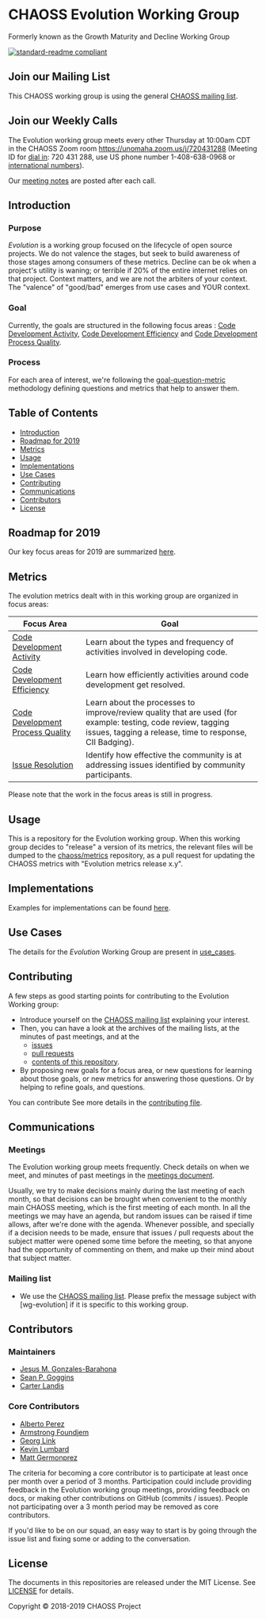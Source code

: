 # CHAOSS Evolution Working Group
Formerly known as the Growth Maturity and Decline Working Group

[![standard-readme compliant](https://img.shields.io/badge/standard--readme-OK-green.svg?style=flat-square)](https://github.com/RichardLitt/standard-readme)

## Join our Mailing List

This CHAOSS working group is using the general [CHAOSS mailing list](https://lists.linuxfoundation.org/mailman/listinfo/chaoss).

## Join our Weekly Calls
The Evolution working group meets every other Thursday at 10:00am CDT in the CHAOSS Zoom room https://unomaha.zoom.us/j/720431288 (Meeting ID for [dial in](https://unomaha.zoom.us/zoomconference?m=DKGo2mmIuOv9xSjphoGZZmYKxr5HFrS9): 720 431 288, use US phone number 1-408-638-0968 or [international numbers](https://unomaha.zoom.us/zoomconference?m=DKGo2mmIuOv9xSjphoGZZmYKxr5HFrS9)).

Our [meeting notes](meeting_notes.md) are posted after each call.

## Introduction

### Purpose

_Evolution_ is a working group focused on the lifecycle of open source projects. We do not valence the stages, but seek to build awareness of those stages among consumers of these metrics. Decline can be ok when a project's utility is waning; or terrible if 20% of the entire internet relies on that project. Context matters, and we are not the arbiters of your context. The "valence" of "good/bad" emerges from use cases and YOUR context.

### Goal
Currently, the goals are structured in the following focus areas : [Code Development Activity](focus_areas/code_development_activity.md), [Code Development Efficiency](focus_areas/code_development_efficiency.md) and [Code Development Process Quality](focus_areas/code_development_process_quality.md).

### Process
For each area of interest, we're following the [goal-question-metric](https://en.wikipedia.org/wiki/GQM) methodology defining questions and metrics that help to answer them.

## Table of Contents

- [Introduction](#introduction)
- [Roadmap for 2019](#roadmap-for-2019)
- [Metrics](#metrics)
- [Usage](#usage)
- [Implementations](#implementations)
- [Use Cases](#use-cases)
- [Contributing](#contributing)
- [Communications](#communications)
- [Contributors](#contributors)
- [License](#license)

<!---## Background

### Problem Statement

To be updated.

### Opportunity

To be updated

### Work To Date

To be updated. --->

## Roadmap for 2019

Our key focus areas for 2019 are summarized [here](ROADMAP.md).

## Metrics

The evolution metrics dealt with in this working group are organized in focus areas:

Focus Area | Goal
--- | ---
[Code Development Activity](./focus_areas/code_development_activity.md) | Learn about the types and frequency of activities involved in developing code.
[Code Development Efficiency](./focus_areas/code_development_efficiency.md) | Learn how efficiently activities around code development get resolved.
[Code Development Process Quality](./focus_areas/code_development_process_quality.md) | Learn about the processes to improve/review quality that are used (for example: testing, code review, tagging issues, tagging a release, time to response, CII Badging).
[Issue Resolution](./focus_areas/issue_resolution.md) | Identify how effective the community is at addressing issues identified by community participants.

Please note that the work in the focus areas is still in progress.

## Usage

This is a repository for the Evolution working group.
When this working group decides to "release" a version of its metrics, the relevant files will be dumped to the [chaoss/metrics](https://github.com/chaoss/metrics) repository, as a pull request for updating the CHAOSS metrics with "Evolution metrics release x.y".

## Implementations

Examples for implementations can be found [here](implementations).

<!---## Software work

To be updated. --->

## Use Cases

The details for the _Evolution_ Working Group are present in [use_cases](use_cases).

<!--## Related Works

To be updated. --->

## Contributing

A few steps as good starting points for contributing to the Evolution Working group:
* Introduce yourself on the [CHAOSS mailing list](https://github.com/chaoss/wg-evolution#mailing-list) explaining your interest.
* Then, you can have a look at the archives of the mailing lists, at the minutes of past meetings, and at the
    * [issues](https://github.com/chaoss/wg-evolution/issues)
    * [pull requests](https://github.com/chaoss/wg-evolution/pulls)
    * [contents of this repository](https://github.com/chaoss/wg-evolution).
* By proposing new goals for a focus area, or new questions for learning about those goals, or new metrics for answering those questions. Or by helping to refine goals, and questions.

You can contribute
See more details in the [contributing file](CONTRIBUTING.md).

## Communications

### Meetings

The Evolution working group meets frequently. Check details on when we meet, and minutes of past meetings
in the [meetings document](meeting_notes.md).

Usually, we try to make decisions mainly during the last meeting of each month,
so that decisions can be brought when convenient to the monthly main CHAOSS meeting,
which is the first meeting of each month. In all the meetings we may have an agenda,
but random issues can be raised if time allows, after we're done with the agenda.
Whenever possible, and specially if a decision needs to be made,
ensure that issues / pull requests about the subject matter were opened some time before the meeting,
so that anyone had the opportunity of commenting on them, and make up their mind about that subject matter.

### Mailing list

* We use the [CHAOSS mailing list](https://chaoss.community/participate/#user-content-join-the-mailing-list).
Please prefix the message subject with \[wg-evolution\] if it is specific to this working group.

## Contributors

### Maintainers

- [Jesus M. Gonzales-Barahona](https://github.com/jgbarah)
- [Sean P. Goggins](https://github.com/sgoggins)
- [Carter Landis](https://github.com/ccarterlandis)

### Core Contributors

- [Alberto Perez]()
- [Armstrong Foundjem]()
- [Georg Link](https://github.com/GeorgLink)
- [Kevin Lumbard](https://github.com/klumb)
- [Matt Germonprez](https://github.com/germonprez)

The criteria for becoming a core contributor is to participate at least once per month over a period of 3 months. Participation could include providing feedback in the Evolution working group meetings, providing feedback on docs, or making other contributions on GitHub (commits / issues). People not participating over a 3 month period may be removed as core contributors.

If you'd like to be on our squad, an easy way to start is by going through the issue list and fixing some or adding to the conversation.

## License

The documents in this repositories are released under the MIT License. See [LICENSE](LICENSE) for details.

Copyright © 2018-2019 CHAOSS Project
